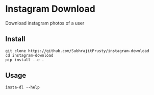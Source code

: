# Instagram Download
Download instagram photos of a user

## Install

```
git clone https://github.com/SubhrajitPrusty/instagram-download
cd instagram-download
pip install --e .
```

## Usage

```
insta-dl --help
```
